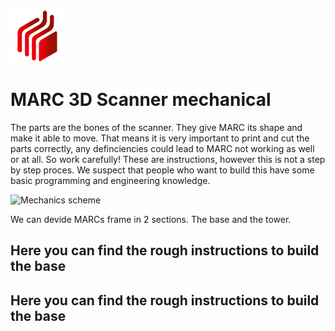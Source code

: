 ![MARC picture](./readmePics/icon.png)

# MARC 3D Scanner mechanical

The parts are the bones of the scanner. They give MARC its shape and make it able to move. That means it is very important to print and cut the parts correctly, any definciencies could lead to MARC not working as well or at all. So work carefully!
These are instructions, however this is not a step by step proces. We suspect that people who want to build this have some basic programming and engineering knowledge.
  
![Mechanics scheme](images/mechanic.png)

We can devide MARCs frame in 2 sections. The base and the tower.

## Here you can find the rough instructions to build the base


## Here you can find the rough instructions to build the base


